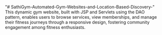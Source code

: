 "# SathiGym-Automated-Gym-Websites-and-Location-Based-Discovery-" 
This dynamic gym website, built with JSP and Servlets using the DAO pattern, enables users to browse services, view memberships, and manage their fitness journeys through a responsive design, fostering community engagement among fitness enthusiasts.
